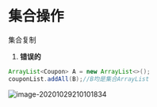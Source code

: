 # 集合操作

集合复制

1. **错误的**

```java
ArrayList<Coupon> A = new ArrayList<>();
couponList.addAll(B);//B均是集合ArrayList      
```

![image-20201029210101834](C:\Users\Administrator\AppData\Roaming\Typora\typora-user-images\image-20201029210101834.png)

